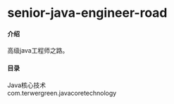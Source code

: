 # senior-java-engineer-road

#### 介绍
高级java工程师之路。

#### 目录

Java核心技术  
com.terwergreen.javacoretechnology

